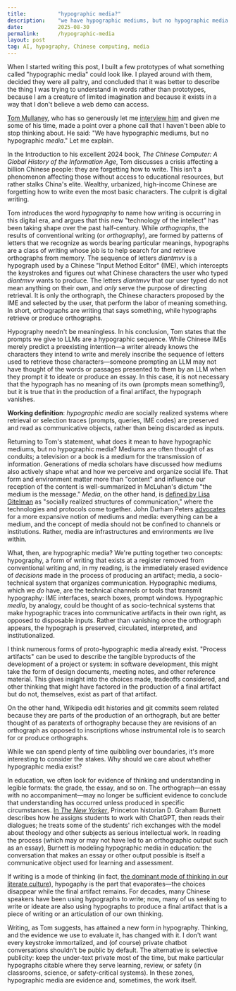 ```yaml
---
title:          "hypographic media?"
description:    "we have hypographic mediums, but no hypographic media. what could such media look like?"
date:           2025-08-30
permalink:      /hypographic-media
layout: post
tag: AI, hypography, Chinese computing, media
---
```


When I started writing this post, I built a few prototypes of what something called "hypographic media" could look like. I played around with them, decided they were all paltry, and concluded that it was better to describe the thing I was trying to understand in words rather than prototypes, because I am a creature of limited imagination and because it exists in a way that I don't believe a web demo can access. 

[Tom Mullaney](https://history.stanford.edu/people/thomas-mullaney), who has so generously let me [interview him](https://thegradientpub.substack.com/p/tom-mullaney-chinese-typewriter-computer-history) and given me some of his time, made a point over a phone call that I haven't been able to stop thinking about. He said: "We have hypographic mediums, but no hypographic _media_." Let me explain. 

In the Introduction to his excellent 2024 book, _The Chinese Computer: A Global History of the Information Age_, Tom discusses a crisis affecting a billion Chinese people: they are forgetting how to write. This isn't a phenomenon affecting those without access to educational resources, but rather stalks China's elite. Wealthy, urbanized, high-income Chinese are forgetting how to write even the most basic characters. The culprit is digital writing. 

Tom introduces the word _hypography_ to name how writing is occurring in this digital era, and argues that this new "technology of the intellect" has been taking shape over the past half-century. While _orthographs_, the results of conventional writing (or _orthography_), are formed by patterns of letters that we recognize as words bearing particular meanings, hypographs are a class of writing whose job is to help search for and retrieve orthographs from memory. The sequence of letters _diantmvv_ is a hypograph used by a Chinese "Input Method Editor" (IME), which intercepts the keystrokes and figures out what Chinese characters the user who typed _diantmvv_ wants to produce. The letters _diantmvv_ that our user typed do not mean anything on their own, and _only_ serve the purpose of directing retrieval. It is only the orthograph, the Chinese characters proposed by the IME and selected by the user, that perform the labor of meaning something. In short, orthographs are writing that says something, while hypographs retrieve or produce orthographs. 

Hypography needn't be meaningless. In his conclusion, Tom states that the prompts we give to LLMs are a hypographic sequence. While Chinese IMEs merely predict a preexisting intention—a writer already knows the characters they intend to write and merely inscribe the sequence of letters used to retrieve those characters—someone prompting an LLM may not have thought of the words or passages presented to them by an LLM when they prompt it to ideate or produce an essay. In this case, it is not necessary that the hypograph has no meaning of its own (prompts mean something!), but it is true that in the production of a final artifact, the hypograph vanishes.

__Working definition__: _hypographic media_ are socially realized systems where retrieval or selection traces (prompts, queries, IME codes) are preserved and read as communicative objects, rather than being discarded as inputs. 

Returning to Tom's statement, what does it mean to have hypographic mediums, but no hypographic media? Mediums are often thought of as conduits; a television or a book is a medium for the transmission of information. Generations of media scholars have discussed how mediums also actively shape what and how we perceive and organize social life. That form and environment matter more than "content" and influence our reception of the content is well-summarized in McLuhan's dictum "the medium is the message." _Media_, on the other hand, is [defined by Lisa Gitelman](https://web.mit.edu/uricchio/Public/television/Gitelman.pdf) as "socially realized structures of communication," where the technologies and protocols come together. John Durham Peters [advocates](https://openpublishing.library.umass.edu/cpo/article/78/galley/78/download/) for a more expansive notion of mediums and media: everything can be a medium, and the concept of media should not be confined to channels or institutions. Rather, media are infrastructures and environments we live within. 

What, then, are hypographic media? We're putting together two concepts: hypography, a form of writing that exists at a register removed from conventional writing and, in my reading, is the immediately erased evidence of _decisions_ made in the process of producing an artifact; media, a socio-technical system that organizes communication. Hypographic mediums, which we _do_ have, are the technical channels or tools that transmit hypography: IME interfaces, search boxes, prompt windows. Hypographic _media_, by analogy, could be thought of as socio-technical systems that make hypographic traces into communicative artifacts in their own right, as opposed to disposable inputs. Rather than vanishing once the orthograph appears, the hypograph is preserved, circulated, interpreted, and institutionalized. 

I think numerous forms of proto-hypographic media already exist. "Process artifacts" can be used to describe the tangible byproducts of the development of a project or system: in software development, this might take the form of design documents, meeting notes, and other reference material. This gives insight into the choices made, tradeoffs considered, and other thinking that might have factored in the production of a final artifact but do not, themselves, exist as part of that artifact. 

On the other hand, Wikipedia edit histories and git commits seem related because they are parts of the production of an orthograph, but are better thought of as paratexts of orthography because they are revisions of an orthograph as opposed to inscriptions whose instrumental role is to search for or produce orthographs.

While we can spend plenty of time quibbling over boundaries, it's more interesting to consider the stakes. Why should we care about whether hypographic media exist?

In education, we often look for evidence of thinking and understanding in legible formats: the grade, the essay, and so on. The orthograph—an essay with no accompaniment—may no longer be sufficient evidence to conclude that understanding has occurred unless produced in specific circumstances. [In _The New Yorker_](https://www.newyorker.com/culture/the-weekend-essay/will-the-humanities-survive-artificial-intelligence), Princeton historian D. Graham Burnett describes how he assigns students to work with ChatGPT, then reads their dialogues; he treats some of the students' rich exchanges with the model about theology and other subjects as serious intellectual work. In reading the process (which may or may not have led to an orthographic output such as an essay), Burnett is modeling hypographic media in education: the conversation that makes an essay or other output possible is itself a communicative object used for learning and assessment. 

If writing is a mode of thinking (in fact, [the dominant mode of thinking in our literate culture](https://www.goodreads.com/book/show/164515.Orality_and_Literacy)), hypogaphy is the part that evaporates—the choices disappear while the final artifact remains. For decades, many Chinese speakers have been using hypographs to write; now, many of us seeking to write or ideate are also using hypographs to produce a final artifact that is a piece of writing or an articulation of our own thinking.

Writing, as Tom suggests, has attained a new form in hypography. Thinking, and the evidence we use to evaluate it, has changed with it. I don't want every keystroke immortalized, and (of course) private chatbot conversations shouldn't be public by default. The alternative is selective publicity: keep the under-text private most of the time, but make particular hypographs citable where they serve learning, review, or safety (in classrooms, science, or safety-critical systems). In these zones, hypographic media are evidence and, sometimes, the work itself. 